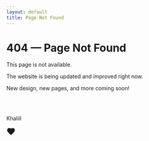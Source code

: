 ```yaml
---
layout: default
title: Page Not Found
---
```

<div class="main">
<h1>404 — Page Not Found</h1>
<p>This page is not available.</p>
<p>The website is being updated and improved right now.</p>
<p>New design, new pages, and more coming soon!</p>
<br><br>
<p>Khaliil</p>
</div>

<svg xmlns="http://www.w3.org/2000/svg" viewBox="0 0 24 24" width="24" height="24" style="display:block;" fill="currentColor">
  <path d="M12 21.35l-1.45-1.32C5.4 15.36 2 12.28 2 8.5 
           2 5.42 4.42 3 7.5 3c1.74 0 3.41 0.81 4.5 2.09 
           C13.09 3.81 14.76 3 16.5 3 
           19.58 3 22 5.42 22 8.5 
           c0 3.78-3.4 6.86-8.55 11.54L12 21.35z"/>
</svg>